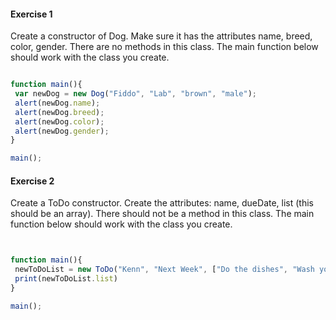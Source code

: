 #### Exercise 1

Create a constructor of Dog. Make sure it has the attributes name, breed, color, gender. There are no methods in this class. The main function below should work with the class you create.

```javascript

function main(){
 var newDog = new Dog("Fiddo", "Lab", "brown", "male");
 alert(newDog.name); 
 alert(newDog.breed);
 alert(newDog.color);
 alert(newDog.gender);
}

main();

```

#### Exercise 2

Create a ToDo constructor. Create the attributes: name, dueDate, list (this should be an array). There should not be a method in this class. The main function below should work with the class you create.

```javascript


function main(){
 newToDoList = new ToDo("Kenn", "Next Week", ["Do the dishes", "Wash your clothes"])
 print(newToDoList.list)
}

main();
```
